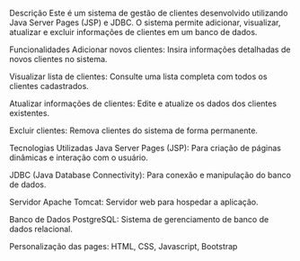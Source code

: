 Descrição
Este é um sistema de gestão de clientes desenvolvido utilizando Java Server Pages (JSP) e JDBC. O sistema permite adicionar, visualizar, atualizar e excluir informações de clientes em um banco de dados.

Funcionalidades
Adicionar novos clientes: Insira informações detalhadas de novos clientes no sistema.

Visualizar lista de clientes: Consulte uma lista completa com todos os clientes cadastrados.

Atualizar informações de clientes: Edite e atualize os dados dos clientes existentes.

Excluir clientes: Remova clientes do sistema de forma permanente.

Tecnologias Utilizadas
Java Server Pages (JSP): Para criação de páginas dinâmicas e interação com o usuário.

JDBC (Java Database Connectivity): Para conexão e manipulação do banco de dados.

Servidor Apache Tomcat: Servidor web para hospedar a aplicação.

Banco de Dados PostgreSQL: Sistema de gerenciamento de banco de dados relacional.

Personalização das pages: HTML, CSS, Javascript, Bootstrap
